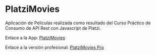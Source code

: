 # PlatziMovies
Aplicación de Películas realizada como resultado del Curso Práctico de Consumo de API Rest con Javascript de Platzi.

Enlace a la App: [PlatziMovies](https://v-miguel-v.github.io/PlatziMovies/)

Enlace a la versión profesional: [PlatziMovies Pro](https://v-miguel-v.github.io/PlatziMovies/Profesional%20Edition/)
